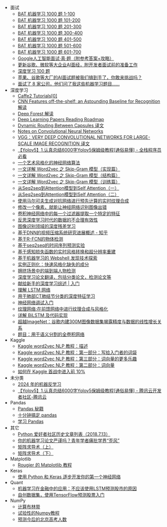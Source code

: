 +   面试
    +   [BAT 机器学习 1000 题 1-100](docs/BAT-%E6%9C%BA%E5%99%A8%E5%AD%A6%E4%B9%A0-1000-%E9%A2%98-1-100.md)
    +   [BAT 机器学习 1000 题 101-200](docs/BAT-%E6%9C%BA%E5%99%A8%E5%AD%A6%E4%B9%A0-1000-%E9%A2%98-101-200.md)
    +   [BAT 机器学习 1000 题 201-300](docs/BAT-%E6%9C%BA%E5%99%A8%E5%AD%A6%E4%B9%A0-1000-%E9%A2%98-201-300.md)
    +   [BAT 机器学习 1000 题 300-400](docs/BAT-%E6%9C%BA%E5%99%A8%E5%AD%A6%E4%B9%A0-1000-%E9%A2%98-300-400.md)
    +   [BAT 机器学习 1000 题 401-500](docs/BAT-%E6%9C%BA%E5%99%A8%E5%AD%A6%E4%B9%A0-1000-%E9%A2%98-401-500.md)
    +   [BAT 机器学习 1000 题 501-600](docs/BAT-%E6%9C%BA%E5%99%A8%E5%AD%A6%E4%B9%A0-1000-%E9%A2%98-501-600.md)
    +   [BAT 机器学习 1000 题 601-700](docs/BAT-%E6%9C%BA%E5%99%A8%E5%AD%A6%E4%B9%A0-1000-%E9%A2%98-601-700.md)
    +   [Google人工智能面试·真·题（附参考答案+攻略）](docs/Google%E4%BA%BA%E5%B7%A5%E6%99%BA%E8%83%BD%E9%9D%A2%E8%AF%95%C2%B7%E7%9C%9F%C2%B7%E9%A2%98%EF%BC%88%E9%99%84%E5%8F%82%E8%80%83%E7%AD%94%E6%A1%88%2B%E6%94%BB%E7%95%A5%EF%BC%89.md)
    +   [更新谷歌、微软等大企业AI面经，附开发者面试前的准备工作](docs/%E6%9B%B4%E6%96%B0%E8%B0%B7%E6%AD%8C%E3%80%81%E5%BE%AE%E8%BD%AF%E7%AD%89%E5%A4%A7%E4%BC%81%E4%B8%9AAI%E9%9D%A2%E7%BB%8F%EF%BC%8C%E9%99%84%E5%BC%80%E5%8F%91%E8%80%85%E9%9D%A2%E8%AF%95%E5%89%8D%E7%9A%84%E5%87%86%E5%A4%87%E5%B7%A5%E4%BD%9C.md)
    +   [深度学习 100 题](docs/%E6%B7%B1%E5%BA%A6%E5%AD%A6%E4%B9%A0-100-%E9%A2%98.md)
    +   [苹果、谷歌等大厂的AI面试题被我们搞到手了，你敢来挑战吗？](docs/%E8%8B%B9%E6%9E%9C%E3%80%81%E8%B0%B7%E6%AD%8C%E7%AD%89%E5%A4%A7%E5%8E%82%E7%9A%84AI%E9%9D%A2%E8%AF%95%E9%A2%98%E8%A2%AB%E6%88%91%E4%BB%AC%E6%90%9E%E5%88%B0%E6%89%8B%E4%BA%86%EF%BC%8C%E4%BD%A0%E6%95%A2%E6%9D%A5%E6%8C%91%E6%88%98%E5%90%97%EF%BC%9F.md)
    +   [面试了 8 家公司，他们问了我这些机器学习题目……](docs/%E9%9D%A2%E8%AF%95%E4%BA%86-8-%E5%AE%B6%E5%85%AC%E5%8F%B8%EF%BC%8C%E4%BB%96%E4%BB%AC%E9%97%AE%E4%BA%86%E6%88%91%E8%BF%99%E4%BA%9B%E6%9C%BA%E5%99%A8%E5%AD%A6%E4%B9%A0%E9%A2%98%E7%9B%AE%E2%80%A6%E2%80%A6.md)
+   深度学习
    +   [Caffe2 Tutorials[0]](docs/Caffe2-Tutorials%5B0%5D.md)
    +   [CNN Features off-the-shelf: an Astounding Baseline for Recognition 解读](docs/CNN-Features-off-the-shelf%EF%BC%9A-an-Astounding-Baseline-for-Recognition-%E8%A7%A3%E8%AF%BB.md)
    +   [Deep Forest 解读](docs/Deep-Forest-%E8%A7%A3%E8%AF%BB.md)
    +   [Deep Learning Papers Reading Roadmap](docs/Deep-Learning-Papers-Reading-Roadmap.md)
    +   [Dynamic Routing Between Capsules 译文](docs/Dynamic-Routing-Between-Capsules-%E8%AF%91%E6%96%87.md)
    +   [Notes on Convolutional Neural Networks](docs/Notes-on-Convolutional-Neural-Networks.md)
    +   [VGG：VERY DEEP CONVOLUTIONAL NETWORKS FOR LARGE-SCALE IMAGE RECOGNITION 译文](docs/VGG%EF%BC%9AVERY-DEEP-CONVOLUTIONAL-NETWORKS-FOR-LARGE-SCALE-IMAGE-RECOGNITION-%E8%AF%91%E6%96%87.md)
    +   [【Yolov5】1.认真总结6000字Yolov5保姆级教程[通俗易懂] - 全栈程序员必看](docs/%E3%80%90Yolov5%E3%80%911.%E8%AE%A4%E7%9C%9F%E6%80%BB%E7%BB%936000%E5%AD%97Yolov5%E4%BF%9D%E5%A7%86%E7%BA%A7%E6%95%99%E7%A8%8B%5B%E9%80%9A%E4%BF%97%E6%98%93%E6%87%82%5D---%E5%85%A8%E6%A0%88%E7%A8%8B%E5%BA%8F%E5%91%98%E5%BF%85%E7%9C%8B.md)
    +   [一个艺术风格化的神经网络算法](docs/%E4%B8%80%E4%B8%AA%E8%89%BA%E6%9C%AF%E9%A3%8E%E6%A0%BC%E5%8C%96%E7%9A%84%E7%A5%9E%E7%BB%8F%E7%BD%91%E7%BB%9C%E7%AE%97%E6%B3%95.md)
    +   [一文详解 Word2vec 之 Skip-Gram 模型（实现篇）](docs/%E4%B8%80%E6%96%87%E8%AF%A6%E8%A7%A3-Word2vec-%E4%B9%8B-Skip-Gram-%E6%A8%A1%E5%9E%8B%EF%BC%88%E5%AE%9E%E7%8E%B0%E7%AF%87%EF%BC%89.md)
    +   [一文详解 Word2vec 之 Skip-Gram 模型（结构篇）](docs/%E4%B8%80%E6%96%87%E8%AF%A6%E8%A7%A3-Word2vec-%E4%B9%8B-Skip-Gram-%E6%A8%A1%E5%9E%8B%EF%BC%88%E7%BB%93%E6%9E%84%E7%AF%87%EF%BC%89.md)
    +   [一文详解 Word2vec 之 Skip-Gram 模型（训练篇）](docs/%E4%B8%80%E6%96%87%E8%AF%A6%E8%A7%A3-Word2vec-%E4%B9%8B-Skip-Gram-%E6%A8%A1%E5%9E%8B%EF%BC%88%E8%AE%AD%E7%BB%83%E7%AF%87%EF%BC%89.md)
    +   [从Seq2seq到Attention模型到Self Attention（一）](docs/%E4%BB%8ESeq2seq%E5%88%B0Attention%E6%A8%A1%E5%9E%8B%E5%88%B0Self-Attention%EF%BC%88%E4%B8%80%EF%BC%89.md)
    +   [从Seq2seq到Attention模型到Self Attention（二）](docs/%E4%BB%8ESeq2seq%E5%88%B0Attention%E6%A8%A1%E5%9E%8B%E5%88%B0Self-Attention%EF%BC%88%E4%BA%8C%EF%BC%89.md)
    +   [使用马尔可夫生成对抗网络进行预先计算的实时纹理合成](docs/%E4%BD%BF%E7%94%A8%E9%A9%AC%E5%B0%94%E5%8F%AF%E5%A4%AB%E7%94%9F%E6%88%90%E5%AF%B9%E6%8A%97%E7%BD%91%E7%BB%9C%E8%BF%9B%E8%A1%8C%E9%A2%84%E5%85%88%E8%AE%A1%E7%AE%97%E7%9A%84%E5%AE%9E%E6%97%B6%E7%BA%B9%E7%90%86%E5%90%88%E6%88%90.md)
    +   [修改一个像素，就能让神经网络识别图像出错](docs/%E4%BF%AE%E6%94%B9%E4%B8%80%E4%B8%AA%E5%83%8F%E7%B4%A0%EF%BC%8C%E5%B0%B1%E8%83%BD%E8%AE%A9%E7%A5%9E%E7%BB%8F%E7%BD%91%E7%BB%9C%E8%AF%86%E5%88%AB%E5%9B%BE%E5%83%8F%E5%87%BA%E9%94%99.md)
    +   [卷积神经网络中的每一个过滤器提取一个特定的特征](docs/%E5%8D%B7%E7%A7%AF%E7%A5%9E%E7%BB%8F%E7%BD%91%E7%BB%9C%E4%B8%AD%E7%9A%84%E6%AF%8F%E4%B8%80%E4%B8%AA%E8%BF%87%E6%BB%A4%E5%99%A8%E6%8F%90%E5%8F%96%E4%B8%80%E4%B8%AA%E7%89%B9%E5%AE%9A%E7%9A%84%E7%89%B9%E5%BE%81.md)
    +   [反思深度学习时代的数据的不合理有效性](docs/%E5%8F%8D%E6%80%9D%E6%B7%B1%E5%BA%A6%E5%AD%A6%E4%B9%A0%E6%97%B6%E4%BB%A3%E7%9A%84%E6%95%B0%E6%8D%AE%E7%9A%84%E4%B8%8D%E5%90%88%E7%90%86%E6%9C%89%E6%95%88%E6%80%A7.md)
    +   [图像识别领域的深度残差学习](docs/%E5%9B%BE%E5%83%8F%E8%AF%86%E5%88%AB%E9%A2%86%E5%9F%9F%E7%9A%84%E6%B7%B1%E5%BA%A6%E6%AE%8B%E5%B7%AE%E5%AD%A6%E4%B9%A0.md)
    +   [基于DNN的视频压缩系统研究进展概述 - 知乎](docs/%E5%9F%BA%E4%BA%8EDNN%E7%9A%84%E8%A7%86%E9%A2%91%E5%8E%8B%E7%BC%A9%E7%B3%BB%E7%BB%9F%E7%A0%94%E7%A9%B6%E8%BF%9B%E5%B1%95%E6%A6%82%E8%BF%B0---%E7%9F%A5%E4%B9%8E.md)
    +   [基于R-FCN的物体检测](docs/%E5%9F%BA%E4%BA%8ER-FCN%E7%9A%84%E7%89%A9%E4%BD%93%E6%A3%80%E6%B5%8B.md)
    +   [基于seq2seq的时间序列预测实验](docs/%E5%9F%BA%E4%BA%8Eseq2seq%E7%9A%84%E6%97%B6%E9%97%B4%E5%BA%8F%E5%88%97%E9%A2%84%E6%B5%8B%E5%AE%9E%E9%AA%8C.md)
    +   [基于感知损失函数的实时风格转换和超分辨率重建](docs/%E5%9F%BA%E4%BA%8E%E6%84%9F%E7%9F%A5%E6%8D%9F%E5%A4%B1%E5%87%BD%E6%95%B0%E7%9A%84%E5%AE%9E%E6%97%B6%E9%A3%8E%E6%A0%BC%E8%BD%AC%E6%8D%A2%E5%92%8C%E8%B6%85%E5%88%86%E8%BE%A8%E7%8E%87%E9%87%8D%E5%BB%BA.md)
    +   [基于机器学习的 Webshell 发现技术探索](docs/%E5%9F%BA%E4%BA%8E%E6%9C%BA%E5%99%A8%E5%AD%A6%E4%B9%A0%E7%9A%84-Webshell-%E5%8F%91%E7%8E%B0%E6%8A%80%E6%9C%AF%E6%8E%A2%E7%B4%A2.md)
    +   [实例正则化：快速风格化缺失的成分](docs/%E5%AE%9E%E4%BE%8B%E6%AD%A3%E5%88%99%E5%8C%96%EF%BC%9A%E5%BF%AB%E9%80%9F%E9%A3%8E%E6%A0%BC%E5%8C%96%E7%BC%BA%E5%A4%B1%E7%9A%84%E6%88%90%E5%88%86.md)
    +   [拥挤场景中的端到端人物检测](docs/%E6%8B%A5%E6%8C%A4%E5%9C%BA%E6%99%AF%E4%B8%AD%E7%9A%84%E7%AB%AF%E5%88%B0%E7%AB%AF%E4%BA%BA%E7%89%A9%E6%A3%80%E6%B5%8B.md)
    +   [深度学习论文翻译，包括分类论文，检测论文等](docs/%E6%B7%B1%E5%BA%A6%E5%AD%A6%E4%B9%A0%E8%AE%BA%E6%96%87%E7%BF%BB%E8%AF%91%EF%BC%8C%E5%8C%85%E6%8B%AC%E5%88%86%E7%B1%BB%E8%AE%BA%E6%96%87%EF%BC%8C%E6%A3%80%E6%B5%8B%E8%AE%BA%E6%96%87%E7%AD%89.md)
    +   [献给新手的深度学习综述 | 入门](docs/%E7%8C%AE%E7%BB%99%E6%96%B0%E6%89%8B%E7%9A%84%E6%B7%B1%E5%BA%A6%E5%AD%A6%E4%B9%A0%E7%BB%BC%E8%BF%B0-%EF%BD%9C-%E5%85%A5%E9%97%A8.md)
    +   [理解 LSTM 网络](docs/%E7%90%86%E8%A7%A3-LSTM-%E7%BD%91%E7%BB%9C.md)
    +   [用于肺部CT肺结节分类的深度特征学习](docs/%E7%94%A8%E4%BA%8E%E8%82%BA%E9%83%A8CT%E8%82%BA%E7%BB%93%E8%8A%82%E5%88%86%E7%B1%BB%E7%9A%84%E6%B7%B1%E5%BA%A6%E7%89%B9%E5%BE%81%E5%AD%A6%E4%B9%A0.md)
    +   [神经网络调试入门](docs/%E7%A5%9E%E7%BB%8F%E7%BD%91%E7%BB%9C%E8%B0%83%E8%AF%95%E5%85%A5%E9%97%A8.md)
    +   [纹理网络:在前馈网络中进行纹理合成与风格化](docs/%E7%BA%B9%E7%90%86%E7%BD%91%E7%BB%9C%EF%BC%9A%E5%9C%A8%E5%89%8D%E9%A6%88%E7%BD%91%E7%BB%9C%E4%B8%AD%E8%BF%9B%E8%A1%8C%E7%BA%B9%E7%90%86%E5%90%88%E6%88%90%E4%B8%8E%E9%A3%8E%E6%A0%BC%E5%8C%96.md)
    +   [详解 BiLSTM 及代码实现](docs/%E8%AF%A6%E8%A7%A3-BiLSTM-%E5%8F%8A%E4%BB%A3%E7%A0%81%E5%AE%9E%E7%8E%B0.md)
    +   [超越ImageNet：谷歌内建300M图像数据集揭露精度与数据的线性增长关系](docs/%E8%B6%85%E8%B6%8AImageNet%EF%BC%9A%E8%B0%B7%E6%AD%8C%E5%86%85%E5%BB%BA300M%E5%9B%BE%E5%83%8F%E6%95%B0%E6%8D%AE%E9%9B%86%E6%8F%AD%E9%9C%B2%E7%B2%BE%E5%BA%A6%E4%B8%8E%E6%95%B0%E6%8D%AE%E7%9A%84%E7%BA%BF%E6%80%A7%E5%A2%9E%E9%95%BF%E5%85%B3%E7%B3%BB.md)
    +   [题目：用于语义分割的全卷积网络](docs/%E9%A2%98%E7%9B%AE%EF%BC%9A%E7%94%A8%E4%BA%8E%E8%AF%AD%E4%B9%89%E5%88%86%E5%89%B2%E7%9A%84%E5%85%A8%E5%8D%B7%E7%A7%AF%E7%BD%91%E7%BB%9C.md)
+   Kaggle
    +   [Kaggle word2vec NLP 教程：描述](docs/Kaggle-word2vec-NLP-%E6%95%99%E7%A8%8B%EF%BC%9A%E6%8F%8F%E8%BF%B0.md)
    +   [Kaggle word2vec NLP 教程：第一部分：写给入门者的词袋](docs/Kaggle-word2vec-NLP-%E6%95%99%E7%A8%8B%EF%BC%9A%E7%AC%AC%E4%B8%80%E9%83%A8%E5%88%86%EF%BC%9A%E5%86%99%E7%BB%99%E5%85%A5%E9%97%A8%E8%80%85%E7%9A%84%E8%AF%8D%E8%A2%8B.md)
    +   [Kaggle word2vec NLP 教程：第三部分：词向量的更多乐趣](docs/Kaggle-word2vec-NLP-%E6%95%99%E7%A8%8B%EF%BC%9A%E7%AC%AC%E4%B8%89%E9%83%A8%E5%88%86%EF%BC%9A%E8%AF%8D%E5%90%91%E9%87%8F%E7%9A%84%E6%9B%B4%E5%A4%9A%E4%B9%90%E8%B6%A3.md)
    +   [Kaggle word2vec NLP 教程：第二部分：词向量](docs/Kaggle-word2vec-NLP-%E6%95%99%E7%A8%8B%EF%BC%9A%E7%AC%AC%E4%BA%8C%E9%83%A8%E5%88%86%EF%BC%9A%E8%AF%8D%E5%90%91%E9%87%8F.md)
    +   [如何在 Kaggle 首战中进入前 10%](docs/%E5%A6%82%E4%BD%95%E5%9C%A8-Kaggle-%E9%A6%96%E6%88%98%E4%B8%AD%E8%BF%9B%E5%85%A5%E5%89%8D-10%25.md)
+   未分类
    +   [2024 年的机器反学习](docs/Machine-Unlearning-in-2024---Ken-Ziyu-Liu---Stanford-Computer-Science.md)
    +   [【Yolov5】1.认真总结6000字Yolov5保姆级教程[通俗易懂] - 腾讯云开发者社区-腾讯云](docs/%E3%80%90Yolov5%E3%80%911.%E8%AE%A4%E7%9C%9F%E6%80%BB%E7%BB%936000%E5%AD%97Yolov5%E4%BF%9D%E5%A7%86%E7%BA%A7%E6%95%99%E7%A8%8B%5B%E9%80%9A%E4%BF%97%E6%98%93%E6%87%82%5D---%E8%85%BE%E8%AE%AF%E4%BA%91%E5%BC%80%E5%8F%91%E8%80%85%E7%A4%BE%E5%8C%BA-%E8%85%BE%E8%AE%AF%E4%BA%91.md)
+   Pandas
    +   [Pandas 秘籍](docs/Pandas-%E7%A7%98%E7%B1%8D.md)
    +   [十分钟搞定 pandas](docs/%E5%8D%81%E5%88%86%E9%92%9F%E6%90%9E%E5%AE%9A-pandas.md)
    +   [学习 Pandas](docs/%E5%AD%A6%E4%B9%A0-Pandas.md)
+   其它
    +   [Python 爱好者社区历史文章列表（2018.7.13）](docs/Python_%E7%88%B1%E5%A5%BD%E8%80%85%E7%A4%BE%E5%8C%BA%E5%8E%86%E5%8F%B2%E6%96%87%E7%AB%A0%E5%88%97%E8%A1%A8%EF%BC%882018.7.13%EF%BC%89.md)
    +   [你的机器学习论文严谨吗？青年学者痛批学界“歪风”](docs/%E4%BD%A0%E7%9A%84%E6%9C%BA%E5%99%A8%E5%AD%A6%E4%B9%A0%E8%AE%BA%E6%96%87%E4%B8%A5%E8%B0%A8%E5%90%97%EF%BC%9F%E9%9D%92%E5%B9%B4%E5%AD%A6%E8%80%85%E7%97%9B%E6%89%B9%E5%AD%A6%E7%95%8C%E2%80%9C%E6%AD%AA%E9%A3%8E%E2%80%9D.md)
    +   [矩阵求导术（上）](docs/%E7%9F%A9%E9%98%B5%E6%B1%82%E5%AF%BC%E6%9C%AF%EF%BC%88%E4%B8%8A%EF%BC%89.md)
    +   [矩阵求导术（下）](docs/%E7%9F%A9%E9%98%B5%E6%B1%82%E5%AF%BC%E6%9C%AF%EF%BC%88%E4%B8%8B%EF%BC%89.md)
+   Matplotlib
    +   [Rougier 的 Matplotlib 教程](docs/Rougier-%E7%9A%84-Matplotlib-%E6%95%99%E7%A8%8B.md)
+   Keras
    +   [使用 Python 和 Keras 逐步开发你的第一个神经网络](docs/%E4%BD%BF%E7%94%A8_Python_%E5%92%8C_Keras_%E9%80%90%E6%AD%A5%E5%BC%80%E5%8F%91%E4%BD%A0%E7%9A%84%E7%AC%AC%E4%B8%80%E4%B8%AA%E7%A5%9E%E7%BB%8F%E7%BD%91%E7%BB%9C.md)
+   Quant
    +   [机器学习在金融中的应用：不应该使用LSTM预测股市的原因](docs/%E6%9C%BA%E5%99%A8%E5%AD%A6%E4%B9%A0%E5%9C%A8%E9%87%91%E8%9E%8D%E4%B8%AD%E7%9A%84%E5%BA%94%E7%94%A8%EF%BC%9A%E4%B8%8D%E5%BA%94%E8%AF%A5%E4%BD%BF%E7%94%A8LSTM%E9%A2%84%E6%B5%8B%E8%82%A1%E5%B8%82%E7%9A%84%E5%8E%9F%E5%9B%A0.md)
    +   [自创数据集，使用TensorFlow预测股票入门](docs/%E8%87%AA%E5%88%9B%E6%95%B0%E6%8D%AE%E9%9B%86%EF%BC%8C%E4%BD%BF%E7%94%A8TensorFlow%E9%A2%84%E6%B5%8B%E8%82%A1%E7%A5%A8%E5%85%A5%E9%97%A8.md)
+   NumPy
    +   [计算布林带](docs/%E8%AE%A1%E7%AE%97%E5%B8%83%E6%9E%97%E5%B8%A6.md)
    +   [试验性的Numpy教程](docs/%E8%AF%95%E9%AA%8C%E6%80%A7%E7%9A%84Numpy%E6%95%99%E7%A8%8B.md)
    +   [预测今后的北京高考人数](docs/%E9%A2%84%E6%B5%8B%E4%BB%8A%E5%90%8E%E7%9A%84%E5%8C%97%E4%BA%AC%E9%AB%98%E8%80%83%E4%BA%BA%E6%95%B0.md)
